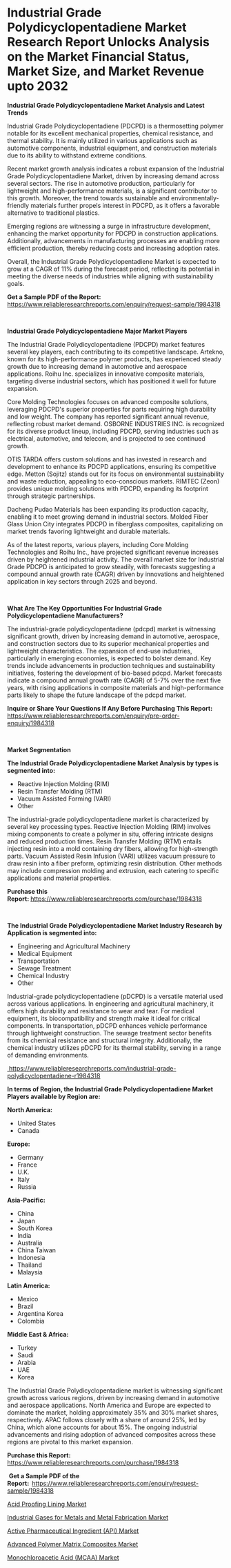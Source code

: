 <p><h1>Industrial Grade Polydicyclopentadiene Market Research Report Unlocks Analysis on the Market Financial Status, Market Size, and Market Revenue upto 2032</h1></p><p><strong>Industrial Grade Polydicyclopentadiene Market Analysis and Latest Trends</strong></p>
<p><p>Industrial Grade Polydicyclopentadiene (PDCPD) is a thermosetting polymer notable for its excellent mechanical properties, chemical resistance, and thermal stability. It is mainly utilized in various applications such as automotive components, industrial equipment, and construction materials due to its ability to withstand extreme conditions.</p><p>Recent market growth analysis indicates a robust expansion of the Industrial Grade Polydicyclopentadiene Market, driven by increasing demand across several sectors. The rise in automotive production, particularly for lightweight and high-performance materials, is a significant contributor to this growth. Moreover, the trend towards sustainable and environmentally-friendly materials further propels interest in PDCPD, as it offers a favorable alternative to traditional plastics.</p><p>Emerging regions are witnessing a surge in infrastructure development, enhancing the market opportunity for PDCPD in construction applications. Additionally, advancements in manufacturing processes are enabling more efficient production, thereby reducing costs and increasing adoption rates.</p><p>Overall, the Industrial Grade Polydicyclopentadiene Market is expected to grow at a CAGR of 11% during the forecast period, reflecting its potential in meeting the diverse needs of industries while aligning with sustainability goals.</p></p>
<p><strong>Get a Sample PDF of the Report:&nbsp;</strong> <a href="https://www.reliableresearchreports.com/enquiry/request-sample/1984318?utm_campaign=36&utm_medium=2&utm_source=Github&utm_content=ia&utm_term=03042025&utm_id=industrial-grade-polydicyclopentadiene">https://www.reliableresearchreports.com/enquiry/request-sample/1984318</a></p>
<p>&nbsp;</p>
<p><strong>Industrial Grade Polydicyclopentadiene Major Market Players</strong></p>
<p><p>The Industrial Grade Polydicyclopentadiene (PDCPD) market features several key players, each contributing to its competitive landscape. Artekno, known for its high-performance polymer products, has experienced steady growth due to increasing demand in automotive and aerospace applications. Roihu Inc. specializes in innovative composite materials, targeting diverse industrial sectors, which has positioned it well for future expansion.</p><p>Core Molding Technologies focuses on advanced composite solutions, leveraging PDCPD's superior properties for parts requiring high durability and low weight. The company has reported significant annual revenue, reflecting robust market demand. OSBORNE INDUSTRIES INC. is recognized for its diverse product lineup, including PDCPD, serving industries such as electrical, automotive, and telecom, and is projected to see continued growth.</p><p>OTIS TARDA offers custom solutions and has invested in research and development to enhance its PDCPD applications, ensuring its competitive edge. Metton (Sojitz) stands out for its focus on environmental sustainability and waste reduction, appealing to eco-conscious markets. RIMTEC (Zeon) provides unique molding solutions with PDCPD, expanding its footprint through strategic partnerships.</p><p>Dacheng Pudao Materials has been expanding its production capacity, enabling it to meet growing demand in industrial sectors. Molded Fiber Glass Union City integrates PDCPD in fiberglass composites, capitalizing on market trends favoring lightweight and durable materials.</p><p>As of the latest reports, various players, including Core Molding Technologies and Roihu Inc., have projected significant revenue increases driven by heightened industrial activity. The overall market size for Industrial Grade PDCPD is anticipated to grow steadily, with forecasts suggesting a compound annual growth rate (CAGR) driven by innovations and heightened application in key sectors through 2025 and beyond.</p></p>
<p>&nbsp;</p>
<p><strong>What Are The Key Opportunities For Industrial Grade Polydicyclopentadiene Manufacturers?</strong></p>
<p><p>The industrial-grade polydicyclopentadiene (pdcpd) market is witnessing significant growth, driven by increasing demand in automotive, aerospace, and construction sectors due to its superior mechanical properties and lightweight characteristics. The expansion of end-use industries, particularly in emerging economies, is expected to bolster demand. Key trends include advancements in production techniques and sustainability initiatives, fostering the development of bio-based pdcpd. Market forecasts indicate a compound annual growth rate (CAGR) of 5-7% over the next five years, with rising applications in composite materials and high-performance parts likely to shape the future landscape of the pdcpd market.</p></p>
<p><strong>Inquire or Share Your Questions If Any Before Purchasing This Report:</strong> <a href="https://www.reliableresearchreports.com/enquiry/pre-order-enquiry/1984318?utm_campaign=36&utm_medium=2&utm_source=Github&utm_content=ia&utm_term=03042025&utm_id=industrial-grade-polydicyclopentadiene">https://www.reliableresearchreports.com/enquiry/pre-order-enquiry/1984318</a></p>
<p>&nbsp;</p>
<p><strong>Market Segmentation</strong></p>
<p><strong>The Industrial Grade Polydicyclopentadiene Market Analysis by types is segmented into:</strong></p>
<p><ul><li>Reactive Injection Molding (RIM)</li><li>Resin Transfer Molding (RTM)</li><li>Vacuum Assisted Forming (VARI)</li><li>Other</li></ul></p>
<p><p>The industrial-grade polydicyclopentadiene market is characterized by several key processing types. Reactive Injection Molding (RIM) involves mixing components to create a polymer in situ, offering intricate designs and reduced production times. Resin Transfer Molding (RTM) entails injecting resin into a mold containing dry fibers, allowing for high-strength parts. Vacuum Assisted Resin Infusion (VARI) utilizes vacuum pressure to draw resin into a fiber preform, optimizing resin distribution. Other methods may include compression molding and extrusion, each catering to specific applications and material properties.</p></p>
<p><strong>Purchase this Report:&nbsp;</strong><a href="https://www.reliableresearchreports.com/purchase/1984318?utm_campaign=36&utm_medium=2&utm_source=Github&utm_content=ia&utm_term=03042025&utm_id=industrial-grade-polydicyclopentadiene">https://www.reliableresearchreports.com/purchase/1984318</a></p>
<p>&nbsp;</p>
<p><strong>The Industrial Grade Polydicyclopentadiene Market Industry Research by Application is segmented into:</strong></p>
<p><ul><li>Engineering and Agricultural Machinery</li><li>Medical Equipment</li><li>Transportation</li><li>Sewage Treatment</li><li>Chemical Industry</li><li>Other</li></ul></p>
<p><p>Industrial-grade polydicyclopentadiene (pDCPD) is a versatile material used across various applications. In engineering and agricultural machinery, it offers high durability and resistance to wear and tear. For medical equipment, its biocompatibility and strength make it ideal for critical components. In transportation, pDCPD enhances vehicle performance through lightweight construction. The sewage treatment sector benefits from its chemical resistance and structural integrity. Additionally, the chemical industry utilizes pDCPD for its thermal stability, serving in a range of demanding environments.</p></p>
<p><a href="https://www.reliableresearchreports.com/industrial-grade-polydicyclopentadiene-r1984318?utm_campaign=36&utm_medium=2&utm_source=Github&utm_content=ia&utm_term=03042025&utm_id=industrial-grade-polydicyclopentadiene">&nbsp;https://www.reliableresearchreports.com/industrial-grade-polydicyclopentadiene-r1984318</a></p>
<p><strong>In terms of Region, the Industrial Grade Polydicyclopentadiene Market Players available by Region are:</strong></p>
<p>
    <p> <strong> North America: </strong>
        <ul>
            <li>United States</li>
            <li>Canada</li>
        </ul>
        </p> 
    <p> <strong> Europe: </strong>
        <ul>
            <li>Germany</li>
            <li>France</li>
            <li>U.K.</li>
            <li>Italy</li>
            <li>Russia</li>
        </ul>
        </p> 
    <p> <strong> Asia-Pacific: </strong>
        <ul>
            <li>China</li>
            <li>Japan</li>
            <li>South Korea</li>
            <li>India</li>
            <li>Australia</li>
            <li>China Taiwan</li>
            <li>Indonesia</li>
            <li>Thailand</li>
            <li>Malaysia</li>
        </ul>
        </p> 
    <p> <strong> Latin America: </strong>
        <ul>
            <li>Mexico</li>
            <li>Brazil</li>
            <li>Argentina Korea</li>
            <li>Colombia</li>
        </ul>
        </p> 
    <p> <strong> Middle East & Africa: </strong>
        <ul>
            <li>Turkey</li>
            <li>Saudi</li>
            <li>Arabia</li>
            <li>UAE</li>
            <li>Korea</li>
        </ul>
    </p>
    </p>
<p><p>The Industrial Grade Polydicyclopentadiene market is witnessing significant growth across various regions, driven by increasing demand in automotive and aerospace applications. North America and Europe are expected to dominate the market, holding approximately 35% and 30% market shares, respectively. APAC follows closely with a share of around 25%, led by China, which alone accounts for about 15%. The ongoing industrial advancements and rising adoption of advanced composites across these regions are pivotal to this market expansion.</p></p>
<p><strong>Purchase this Report: </strong><a href="https://www.reliableresearchreports.com/purchase/1984318?utm_campaign=36&utm_medium=2&utm_source=Github&utm_content=ia&utm_term=03042025&utm_id=industrial-grade-polydicyclopentadiene">https://www.reliableresearchreports.com/purchase/1984318</a></p>
<p>&nbsp;<strong>Get a Sample PDF of the Report:&nbsp;&nbsp;</strong><a href="https://www.reliableresearchreports.com/enquiry/request-sample/1984318?utm_campaign=36&utm_medium=2&utm_source=Github&utm_content=ia&utm_term=03042025&utm_id=industrial-grade-polydicyclopentadiene">https://www.reliableresearchreports.com/enquiry/request-sample/1984318</a></p>
<p><strong></strong></p>
<p><p><a href="https://github.com/aiamekar/Market-Research-Report-List-1/blob/main/acid-proofing-lining-market.md?utm_campaign=36&utm_medium=2&utm_source=Github&utm_content=ia&utm_term=03042025&utm_id=industrial-grade-polydicyclopentadiene">Acid Proofing Lining Market</a></p><p><a href="https://github.com/vsiljgestel/Market-Research-Report-List-1/blob/main/industrial-gases-for-metals-and-metal-fabrication-market.md?utm_campaign=36&utm_medium=2&utm_source=Github&utm_content=ia&utm_term=03042025&utm_id=industrial-grade-polydicyclopentadiene">Industrial Gases for Metals and Metal Fabrication Market</a></p><p><a href="https://github.com/nwokechock6s/Market-Research-Report-List-1/blob/main/active-pharmaceutical-ingredient-api-market.md?utm_campaign=36&utm_medium=2&utm_source=Github&utm_content=ia&utm_term=03042025&utm_id=industrial-grade-polydicyclopentadiene">Active Pharmaceutical Ingredient (API) Market</a></p><p><a href="https://github.com/ummulmzu/Market-Research-Report-List-1/blob/main/advanced-polymer-matrix-composites-market.md?utm_campaign=36&utm_medium=2&utm_source=Github&utm_content=ia&utm_term=03042025&utm_id=industrial-grade-polydicyclopentadiene">Advanced Polymer Matrix Composites Market</a></p><p><a href="https://github.com/boudykodumi/Market-Research-Report-List-1/blob/main/monochloroacetic-acid-mcaa-market.md?utm_campaign=36&utm_medium=2&utm_source=Github&utm_content=ia&utm_term=03042025&utm_id=industrial-grade-polydicyclopentadiene">Monochloroacetic Acid (MCAA) Market</a></p></p>